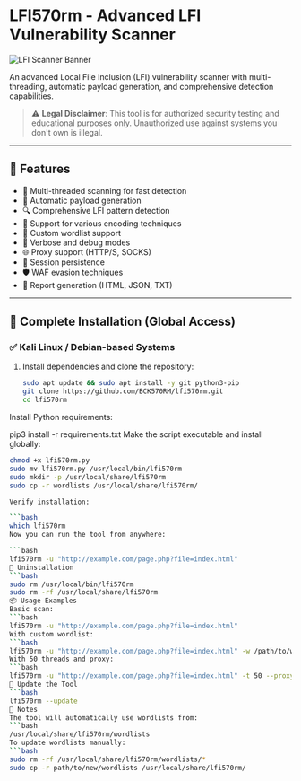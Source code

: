 # LFI570rm - Advanced LFI Vulnerability Scanner

![LFI Scanner Banner](https://i.imgur.com/JKvQ8aP.png)

An advanced Local File Inclusion (LFI) vulnerability scanner with multi-threading, automatic payload generation, and comprehensive detection capabilities.

> ⚠️ **Legal Disclaimer**: This tool is for authorized security testing and educational purposes only. Unauthorized use against systems you don't own is illegal.

---

## 🚀 Features

- 🔁 Multi-threaded scanning for fast detection  
- 🧠 Automatic payload generation  
- 🔍 Comprehensive LFI pattern detection  
- 🔐 Support for various encoding techniques  
- 📂 Custom wordlist support  
- 🐞 Verbose and debug modes  
- 🌐 Proxy support (HTTP/S, SOCKS)  
- 💾 Session persistence  
- 🛡️ WAF evasion techniques  
- 📝 Report generation (HTML, JSON, TXT)  

---

## 🧰 Complete Installation (Global Access)

### ✅ Kali Linux / Debian-based Systems

1. Install dependencies and clone the repository:
   ```bash
   sudo apt update && sudo apt install -y git python3-pip
   git clone https://github.com/BCK570RM/lfi570rm.git
   cd lfi570rm
Install Python requirements:

pip3 install -r requirements.txt
Make the script executable and install globally:

 ```bash
chmod +x lfi570rm.py
sudo mv lfi570rm.py /usr/local/bin/lfi570rm
sudo mkdir -p /usr/local/share/lfi570rm
sudo cp -r wordlists /usr/local/share/lfi570rm/

Verify installation:

 ```bash
which lfi570rm
Now you can run the tool from anywhere:

 ```bash
lfi570rm -u "http://example.com/page.php?file=index.html"
🧹 Uninstallation
 ```bash
sudo rm /usr/local/bin/lfi570rm
sudo rm -rf /usr/local/share/lfi570rm
📦 Usage Examples
Basic scan:
 ```bash
lfi570rm -u "http://example.com/page.php?file=index.html"
With custom wordlist:
 ```bash
lfi570rm -u "http://example.com/page.php?file=index.html" -w /path/to/wordlist.txt
With 50 threads and proxy:
 ```bash
lfi570rm -u "http://example.com/page.php?file=index.html" -t 50 --proxy "http://127.0.0.1:8080"
🔄 Update the Tool
 ```bash
lfi570rm --update
📁 Notes
The tool will automatically use wordlists from:
 ```bash
/usr/local/share/lfi570rm/wordlists
To update wordlists manually:
 ```bash
sudo rm -rf /usr/local/share/lfi570rm/wordlists/*
sudo cp -r path/to/new/wordlists /usr/local/share/lfi570rm/
